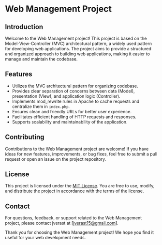 # Web Management Project

## Introduction
Welcome to the Web Management project! This project is based on the Model-View-Controller (MVC) architectural pattern, a widely used pattern for developing web applications. The project aims to provide a structured and organized approach to building web applications, making it easier to manage and maintain the codebase.

## Features
- Utilizes the MVC architectural pattern for organizing codebase.
- Provides clear separation of concerns between data (Model), presentation (View), and application logic (Controller).
- Implements mod_rewrite rules in Apache to cache requests and centralize them in `index.php`.
- Ensures clean and friendly URLs for better user experience.
- Facilitates efficient handling of HTTP requests and responses.
- Supports scalability and maintainability of the application.

## Contributing
Contributions to the Web Management project are welcome! If you have ideas for new features, improvements, or bug fixes, feel free to submit a pull request or open an issue on the project repository.

## License
This project is licensed under the [MIT License](LICENSE). You are free to use, modify, and distribute the project in accordance with the terms of the license.

## Contact
For questions, feedback, or support related to the Web Management project, please contact jverast at [jverast15@gmail.com].

Thank you for choosing the Web Management project! We hope you find it useful for your web development needs.